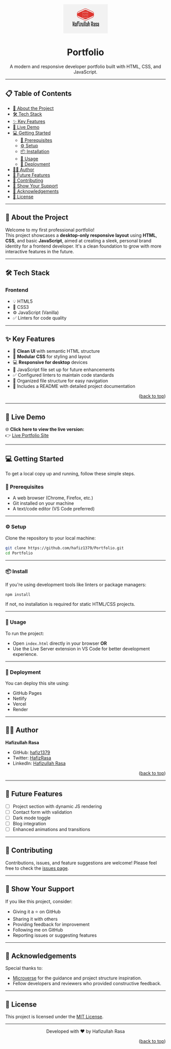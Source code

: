 <a name="readme-top"></a>

<div align="center">
  <img src="./77.png" alt="Portfolio Logo" width="140" height="auto" />
  <h1 align="center">Portfolio</h1>
  <p align="center">
    A modern and responsive developer portfolio built with HTML, CSS, and JavaScript.
  </p>
</div>

---

## 📋 Table of Contents

- [📖 About the Project](#about-project)
- [🛠 Tech Stack](#tech-stack)
- [✨ Key Features](#key-features)
- [🚀 Live Demo](#live-demo)
- [💻 Getting Started](#getting-started)
  - [🔧 Prerequisites](#prerequisites)
  - [⚙️ Setup](#setup)
  - [📦 Installation](#install)
  - [📂 Usage](#usage)
  - [🚢 Deployment](#deployment)
- [👨‍💻 Author](#authors)
- [🌟 Future Features](#future-features)
- [🤝 Contributing](#contributing)
- [💖 Show Your Support](#support)
- [🙏 Acknowledgements](#acknowledgements)
- [📝 License](#license)

---

## 📖 About the Project <a name="about-project"></a>

Welcome to my first professional portfolio!  
This project showcases a **desktop-only responsive layout** using **HTML**, **CSS**, and basic **JavaScript**, aimed at creating a sleek, personal brand identity for a frontend developer. It's a clean foundation to grow with more interactive features in the future.

---

## 🛠 Tech Stack <a name="tech-stack"></a>

### Frontend

- 💡 HTML5
- 🎨 CSS3
- ⚙️ JavaScript (Vanilla)
- ✅ Linters for code quality

---

## ✨ Key Features <a name="key-features"></a>

- 🎯 **Clean UI** with semantic HTML structure
- 🧩 **Modular CSS** for styling and layout
- 💻 **Responsive for desktop** devices
- 🧠 JavaScript file set up for future enhancements
- ✅ Configured linters to maintain code standards
- 📂 Organized file structure for easy navigation
- 📄 Includes a README with detailed project documentation

<p align="right">(<a href="#readme-top">back to top</a>)</p>

---

## 🚀 Live Demo <a name="live-demo"></a>

🌐 **Click here to view the live version:**  
👉 [Live Portfolio Site](https://hafiz1379.github.io/Portfolio/)

---

## 💻 Getting Started <a name="getting-started"></a>

To get a local copy up and running, follow these simple steps.

### 🔧 Prerequisites <a name="prerequisites"></a>

- A web browser (Chrome, Firefox, etc.)
- Git installed on your machine
- A text/code editor (VS Code preferred)

---

### ⚙️ Setup <a name="setup"></a>

Clone the repository to your local machine:

```bash
git clone https://github.com/hafiz1379/Portfolio.git
cd Portfolio
```

---

### 📦 Install <a name="install"></a>

If you're using development tools like linters or package managers:

```bash
npm install
```

If not, no installation is required for static HTML/CSS projects.

---

### 📂 Usage <a name="usage"></a>

To run the project:

- Open `index.html` directly in your browser
  **OR**
- Use the Live Server extension in VS Code for better development experience.


---

### 🚢 Deployment <a name="deployment"></a>

You can deploy this site using:

- GitHub Pages
- Netlify
- Vercel
- Render

---

## 👨‍💻 Author <a name="authors"></a>

**Hafizullah Rasa**

- GitHub: [hafiz1379](https://github.com/hafiz1379)
- Twitter: [HafizRasa](https://twitter.com/HafizRasa)
- LinkedIn: [Hafizullah Rasa](https://www.linkedin.com/in/hafizullah-rasa-8436a1257/)

<p align="right">(<a href="#readme-top">back to top</a>)</p>

---

## 🌟 Future Features <a name="future-features"></a>

- [ ] Project section with dynamic JS rendering
- [ ] Contact form with validation
- [ ] Dark mode toggle
- [ ] Blog integration
- [ ] Enhanced animations and transitions

---

## 🤝 Contributing <a name="contributing"></a>

Contributions, issues, and feature suggestions are welcome!
Please feel free to check the [issues page](../../issues).

---

## 💖 Show Your Support <a name="support"></a>

If you like this project, consider:

- Giving it a ⭐️ on GitHub
- Sharing it with others
- Providing feedback for improvement
- Following me on GitHub
- Reporting issues or suggesting features

---

## 🙏 Acknowledgements <a name="acknowledgements"></a>

Special thanks to:

- [Microverse](https://www.microverse.org/) for the guidance and project structure inspiration.
- Fellow developers and reviewers who provided constructive feedback.

---

## 📝 License <a name="license"></a>

This project is licensed under the [MIT License](./LICENSE).

---

<p align="center">Developed with ❤️ by Hafizullah Rasa</p>
<p align="right">(<a href="#readme-top">back to top</a>)</p>
